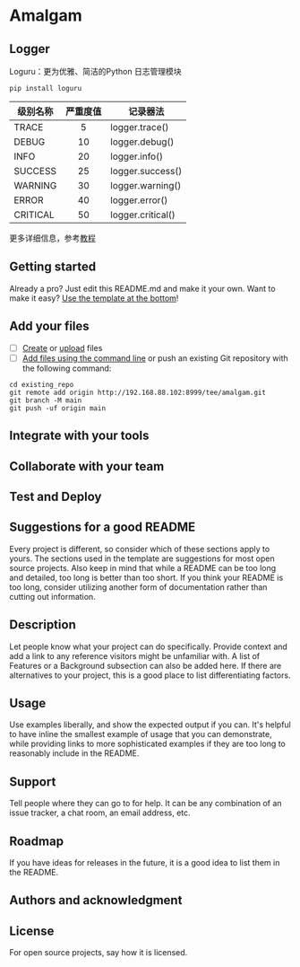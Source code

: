 # Amalgam

## Logger 
Loguru：更为优雅、简洁的Python 日志管理模块
```
pip install loguru
```

| 级别名称      | 严重度值 | 记录器法
| ---- | :----: |-----
| TRACE     | 5     |logger.trace()
| DEBUG   | 10    |logger.debug()
|  INFO  |   20  |logger.info()
|  SUCCESS  |   25  |logger.success()
|   WARNING |   30  |logger.warning()
|   ERROR |   40  |logger.error()
|  CRITICAL  |  50   |logger.critical()

更多详细信息，参考[教程](https://cloud.tencent.com/developer/article/1849382)

## Getting started

Already a pro? Just edit this README.md and make it your own. Want to make it easy? [Use the template at the bottom](#editing-this-readme)!

## Add your files

- [ ] [Create](https://docs.gitlab.com/ee/user/project/repository/web_editor.html#create-a-file) or [upload](https://docs.gitlab.com/ee/user/project/repository/web_editor.html#upload-a-file) files
- [ ] [Add files using the command line](https://docs.gitlab.com/ee/gitlab-basics/add-file.html#add-a-file-using-the-command-line) or push an existing Git repository with the following command:

```
cd existing_repo
git remote add origin http://192.168.88.102:8999/tee/amalgam.git
git branch -M main
git push -uf origin main
```

## Integrate with your tools


## Collaborate with your team


## Test and Deploy





## Suggestions for a good README
Every project is different, so consider which of these sections apply to yours. The sections used in the template are suggestions for most open source projects. Also keep in mind that while a README can be too long and detailed, too long is better than too short. If you think your README is too long, consider utilizing another form of documentation rather than cutting out information.


## Description
Let people know what your project can do specifically. Provide context and add a link to any reference visitors might be unfamiliar with. A list of Features or a Background subsection can also be added here. If there are alternatives to your project, this is a good place to list differentiating factors.

## Usage
Use examples liberally, and show the expected output if you can. It's helpful to have inline the smallest example of usage that you can demonstrate, while providing links to more sophisticated examples if they are too long to reasonably include in the README.

## Support
Tell people where they can go to for help. It can be any combination of an issue tracker, a chat room, an email address, etc.

## Roadmap
If you have ideas for releases in the future, it is a good idea to list them in the README.


## Authors and acknowledgment


## License
For open source projects, say how it is licensed.

